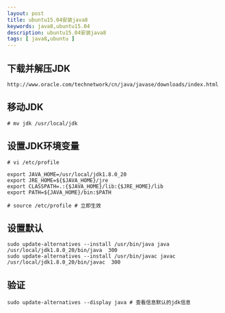```yaml
---
layout: post
title: ubuntu15.04安装java8
keywords: java8,ubuntu15.04
description: ubuntu15.04安装java8
tags: [ java8,ubuntu ]
---
```


## 下载并解压JDK

    http://www.oracle.com/technetwork/cn/java/javase/downloads/index.html

## 移动JDK

    # mv jdk /usr/local/jdk

## 设置JDK环境变量

    # vi /etc/profile

    export JAVA_HOME=/usr/local/jdk1.8.0_20
    export JRE_HOME=${$JAVA_HOME}/jre
    export CLASSPATH=.:{$JAVA_HOME}/lib:{$JRE_HOME}/lib
    export PATH=${JAVA_HOME}/bin:$PATH

    # source /etc/profile # 立即生效

## 设置默认

    sudo update-alternatives --install /usr/bin/java java  /usr/local/jdk1.8.0_20/bin/java  300
    sudo update-alternatives --install /usr/bin/javac javac  /usr/local/jdk1.8.0_20/bin/javac  300


## 验证

    sudo update-alternatives --display java # 查看信息默认的jdk信息







